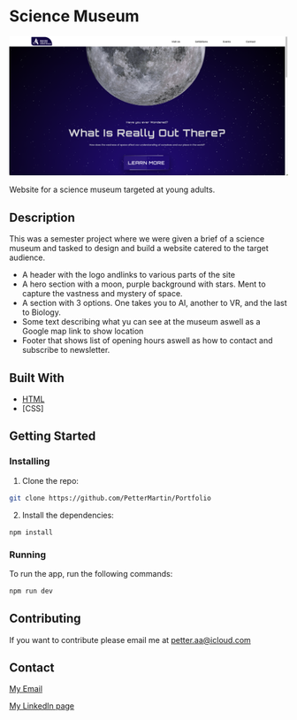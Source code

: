 # Science Museum

![image](https://github.com/PetterMartin/Science/blob/main/Images/Screenshot%202023-06-10%20at%2019.08.56.png)

Website for a science museum targeted at young adults.

## Description

This was a semester project where we were given a brief of a science museum and tasked to design and build a website catered to the target audience.

- A header with the logo andlinks to various parts of the site
- A hero section with a moon, purple background with stars. Ment to capture the vastness and mystery of space.
- A section with 3 options. One takes you to AI, another to VR, and the last to Biology.
- Some text describing what yu can see at the museum aswell as a Google map link to show location
- Footer that shows list of opening hours aswell as how to contact and subscribe to newsletter.

## Built With

- [HTML](https://html.com/)
- [CSS]

## Getting Started

### Installing

1. Clone the repo:

```bash
git clone https://github.com/PetterMartin/Portfolio
```

2. Install the dependencies:

```
npm install 
```

### Running

To run the app, run the following commands:

```bash
npm run dev
```

## Contributing

If you want to contribute please email me at petter.aa@icloud.com

## Contact

[My Email](petter.aa@icloud.com)

[My LinkedIn page](https://www.linkedin.com/in/petter-%C3%A5nderbakk-9776431b6/)
